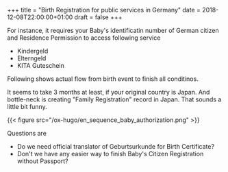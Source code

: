 +++
title = "Birth Registration for public services in Germany"
date = 2018-12-08T22:00:00+01:00
draft = false
+++

For instance, it requires your Baby's identificatin number of German citizen and Residence Permission to access following service

-   Kindergeld
-   Elterngeld
-   KITA Guteschein

Following shows actual flow from birth event to finish all conditinos.

It seems to take 3 months at least, if your original country is Japan. And bottle-neck is creating "Family Registration" record in Japan. That sounds a little bit funny.

{{< figure src="/ox-hugo/en_sequence_baby_authorization.png" >}}

Questions are

-   Do we need official translator of Geburtsurkunde for Birth Certificate?
-   Don't we have any easier way to finish Baby's Citizen Registration without Passport?
